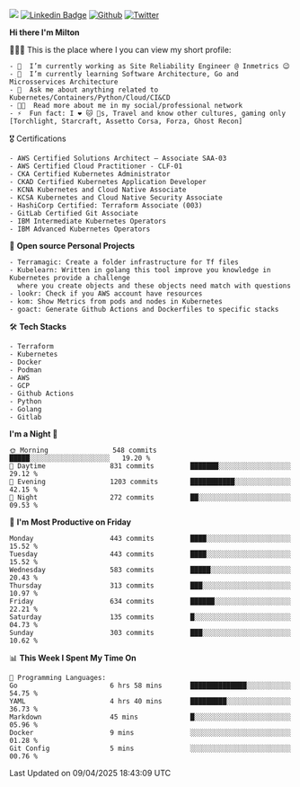 ![](https://komarev.com/ghpvc/?username=miltlima&color=blueviolet) [![Linkedin Badge](https://img.shields.io/badge/-LinkedIn-blue?style=flat-square&logo=Linkedin&logoColor=white&link=https://www.linkedin.com/in/miltonlimaj/)](https://www.linkedin.com/in/miltonlimaj/) [![Github](https://img.shields.io/github/followers/miltlima?style=social)](https://github.com/miltlima?tab=followers) [![Twitter](https://img.shields.io/twitter/follow/milt_lima?style=social)](https://twitter.com/milt_lima)
 


     
**Hi there I'm Milton**

👨🏽‍💻 This is the place where I you can view my short profile:
```text
- 🔭  I’m currently working as Site Reliability Engineer @ Inmetrics 😉
- 🌱  I’m currently learning Software Architecture, Go and Microsservices Architecture
- 💬  Ask me about anything related to Kubernetes/Containers/Python/Cloud/CI&CD
- 👨‍💻  Read more about me in my social/professional network
- ⚡  Fun fact: I ❤️ 🐱 🐶s, Travel and know other cultures, gaming only [Torchlight, Starcraft, Assetto Corsa, Forza, Ghost Recon]
```
🎖 Certifications
```text
- AWS Certified Solutions Architect – Associate SAA-03
- AWS Certified Cloud Practitioner - CLF-01
- CKA Certified Kubernetes Administrator
- CKAD Certified Kubernetes Application Developer
- KCNA Kubernetes and Cloud Native Associate
- KCSA Kubernetes and Cloud Native Security Associate
- HashiCorp Certified: Terraform Associate (003)
- GitLab Certified Git Associate
- IBM Intermediate Kubernetes Operators
- IBM Advanced Kubernetes Operators
```
📐 **Open source Personal Projects**

```text
- Terramagic: Create a folder infrastructure for Tf files
- Kubelearn: Written in golang this tool improve you knowledge in Kubernetes provide a challenge
  where you create objects and these objects need match with questions
- lookr: Check if you AWS account have resources
- kom: Show Metrics from pods and nodes in Kubernetes
- goact: Generate Github Actions and Dockerfiles to specific stacks
```
🛠 **Tech Stacks**

```text
- Terraform
- Kubernetes
- Docker
- Podman
- AWS
- GCP
- Github Actions
- Python
- Golang
- Gitlab
```         

<!--START_SECTION:waka-->
**I'm a Night 🦉** 

```text
🌞 Morning                548 commits         █████░░░░░░░░░░░░░░░░░░░░   19.20 % 
🌆 Daytime                831 commits         ███████░░░░░░░░░░░░░░░░░░   29.12 % 
🌃 Evening                1203 commits        ███████████░░░░░░░░░░░░░░   42.15 % 
🌙 Night                  272 commits         ██░░░░░░░░░░░░░░░░░░░░░░░   09.53 % 
```
📅 **I'm Most Productive on Friday** 

```text
Monday                   443 commits         ████░░░░░░░░░░░░░░░░░░░░░   15.52 % 
Tuesday                  443 commits         ████░░░░░░░░░░░░░░░░░░░░░   15.52 % 
Wednesday                583 commits         █████░░░░░░░░░░░░░░░░░░░░   20.43 % 
Thursday                 313 commits         ███░░░░░░░░░░░░░░░░░░░░░░   10.97 % 
Friday                   634 commits         ██████░░░░░░░░░░░░░░░░░░░   22.21 % 
Saturday                 135 commits         █░░░░░░░░░░░░░░░░░░░░░░░░   04.73 % 
Sunday                   303 commits         ███░░░░░░░░░░░░░░░░░░░░░░   10.62 % 
```


📊 **This Week I Spent My Time On** 

```text
💬 Programming Languages: 
Go                       6 hrs 58 mins       ██████████████░░░░░░░░░░░   54.75 % 
YAML                     4 hrs 40 mins       █████████░░░░░░░░░░░░░░░░   36.73 % 
Markdown                 45 mins             █░░░░░░░░░░░░░░░░░░░░░░░░   05.96 % 
Docker                   9 mins              ░░░░░░░░░░░░░░░░░░░░░░░░░   01.28 % 
Git Config               5 mins              ░░░░░░░░░░░░░░░░░░░░░░░░░   00.76 % 
```


 Last Updated on 09/04/2025 18:43:09 UTC
<!--END_SECTION:waka-->
